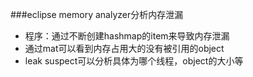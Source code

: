 ###eclipse memory analyzer分析内存泄漏
- 程序：通过不断创建hashmap的item来导致内存泄漏
- 通过mat可以看到内存占用大的没有被引用的object
- leak suspect可以分析具体为哪个线程，object的大小等